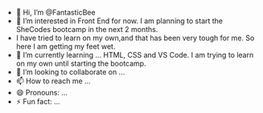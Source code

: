 - 👋 Hi, I’m @FantasticBee
- 👀 I’m interested in Front End for now. I am planning to start the SheCodes bootcamp in the next 2 months.
- I have tried to learn on my own,and that has been very tough for me. So here I am getting my feet wet.
- 🌱 I’m currently learning ... HTML, CSS and VS Code. I am trying to learn on my own until starting the bootcamp.
- 💞️ I’m looking to collaborate on ...
- 📫 How to reach me ...
- 😄 Pronouns: ...
- ⚡ Fun fact: ...

<!---
FantasticBee/FantasticBee is a ✨ special ✨ repository because its `README.md` (this file) appears on your GitHub profile.
You can click the Preview link to take a look at your changes.
--->

